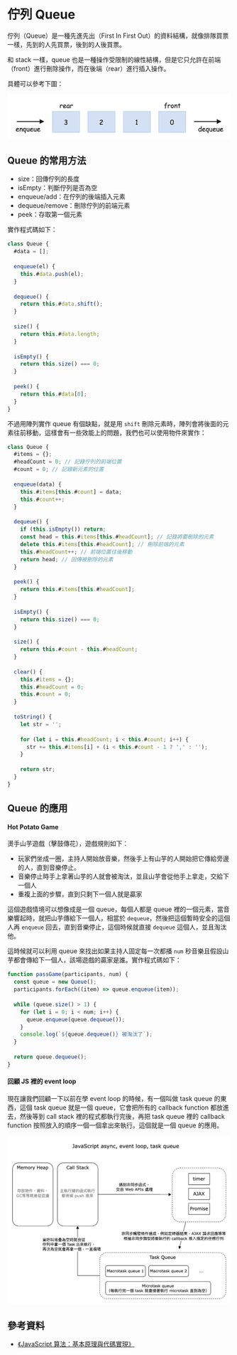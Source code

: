# 佇列 Queue

佇列（Queue）是一種先進先出（First In First Out）的資料結構，就像排隊買票一樣，先到的人先買票，後到的人後買票。

和 stack 一樣，queue 也是一種操作受限制的線性結構，但是它只允許在前端（front）進行刪除操作，而在後端（rear）進行插入操作。

具體可以參考下圖：

<div align="center">
  <img src="./images/queue.png" alt="queue" width="600px">
</div>

## Queue 的常用方法

- size：回傳佇列的長度
- isEmpty：判斷佇列是否為空
- enqueue/add：在佇列的後端插入元素
- dequeue/remove：刪除佇列的前端元素
- peek：存取第一個元素

實作程式碼如下：

```js
class Queue {
  #data = [];

  enqueue(el) {
    this.#data.push(el);
  }

  dequeue() {
    return this.#data.shift();
  }

  size() {
    return this.#data.length;
  }

  isEmpty() {
    return this.size() === 0;
  }

  peek() {
    return this.#data[0];
  }
}
```

不過用陣列實作 queue 有個缺點，就是用 `shift` 刪除元素時，陣列會將後面的元素往前移動，這樣會有一些效能上的問題，我們也可以使用物件來實作：

```js
class Queue {
  #items = {};
  #headCount = 0; // 記錄佇列的前端位置
  #count = 0; // 記錄新元素的位置

  enqueue(data) {
    this.#items[this.#count] = data;
    this.#count++;
  }

  dequeue() {
    if (this.isEmpty()) return;
    const head = this.#items[this.#headCount]; // 記錄將要刪除的元素
    delete this.#items[this.#headCount]; // 刪除前端的元素
    this.#headCount++; // 前端位置往後移動
    return head; // 回傳被刪除的元素
  }

  peek() {
    return this.#items[this.#headCount];
  }

  isEmpty() {
    return this.size() === 0;
  }

  size() {
    return this.#count - this.#headCount;
  }

  clear() {
    this.#items = {};
    this.#headCount = 0;
    this.#count = 0;
  }

  toString() {
    let str = '';

    for (let i = this.#headCount; i < this.#count; i++) {
      str += this.#items[i] + (i < this.#count - 1 ? ',' : '');
    }

    return str;
  }
}
```

## Queue 的應用

#### Hot Potato Game

燙手山芋遊戲（擊鼓傳花），遊戲規則如下：

- 玩家們坐成一圈，主持人開始放音樂，然後手上有山芋的人開始把它傳給旁邊的人，直到音樂停止。
- 音樂停止時手上拿著山芋的人就會被淘汰，並且山芋會從他手上拿走，交給下一個人
- 重複上面的步驟，直到只剩下一個人就是贏家

這個遊戲情境可以想像成是一個 queue，每個人都是 queue 裡的一個元素，當音樂響起時，就把山芋傳給下一個人，相當於 `dequeue`，然後把這個暫時安全的這個人再 `enqueue` 回去，直到音樂停止，這個時候就直接 `dequeue` 這個人，並且淘汰他。

這時候就可以利用 queue 來找出如果主持人固定每一次都播 `num` 秒音樂且假設山芋都會傳給下一個人，該場遊戲的贏家是誰。實作程式碼如下：

```js
function passGame(participants, num) {
  const queue = new Queue();
  participants.forEach((item) => queue.enqueue(item));

  while (queue.size() > 1) {
    for (let i = 0; i < num; i++) {
      queue.enqueue(queue.dequeue());
    }
    console.log(`${queue.dequeue()} 被淘汰了`);
  }

  return queue.dequeue();
}
```

#### 回顧 JS 裡的 event loop

現在讓我們回顧一下以前在學 event loop 的時候，有一個叫做 task queue 的東西，這個 task queue 就是一個 queue，它會把所有的 callback function 都放進去，然後等到 call stack 裡的程式都執行完後，再把 task queue 裡的 callback function 按照放入的順序一個一個拿出來執行。這個就是一個 queue 的應用。

<div align="center">
  <img src="./images/event-loop.png" alt="event-loop" width="600px">
</div>

## 參考資料

- [《JavaScript 算法：基本原理與代碼實現》](https://www.tenlong.com.tw/products/9787115596154?list_name=r-zh_cn)
